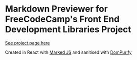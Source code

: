 # Markdown Previewer for FreeCodeCamp's Front End Development Libraries Project

[See project page here](https://www.freecodecamp.org/learn/front-end-development-libraries/front-end-development-libraries-projects/build-a-markdown-previewer)

Created in React with [Marked JS](https://marked.js.org) and sanitised with [DomPurify](https://github.com/cure53/DOMPurify)

